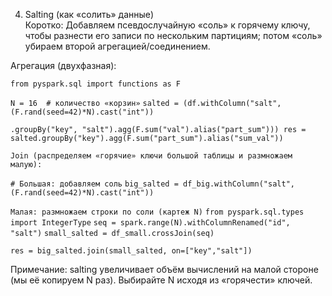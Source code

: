 4. Salting (как «солить» данные)  
    Коротко: Добавляем псевдослучайную «соль» к горячему ключу, чтобы разнести его записи по нескольким партициям; потом «соль» убираем второй агрегацией/соединением.
    

Агрегация (двухфазная):

`from pyspark.sql import functions as F`  

`N = 16  # количество «корзин»`
`salted = (df.withColumn("salt", (F.rand(seed=42)*N).cast("int"))`             

`.groupBy("key", "salt").agg(F.sum("val").alias("part_sum"))) res = salted.groupBy("key").agg(F.sum("part_sum").alias("sum_val"))`

`Join (распределяем «горячие» ключи большой таблицы и размножаем малую):`

`# Большая: добавляем соль` 
`big_salted = df_big.withColumn("salt", (F.rand(seed=42)*N).cast("int"))`

`Малая: размножаем строки по соли (картеж N)` 
`from pyspark.sql.types import IntegerType` 
`seq = spark.range(N).withColumnRenamed("id", "salt")`
`small_salted = df_small.crossJoin(seq)`  

`res = big_salted.join(small_salted, on=["key","salt"])`

Примечание: salting увеличивает объём вычислений на малой стороне (мы её копируем N раз). Выбирайте N исходя из «горячести» ключей.